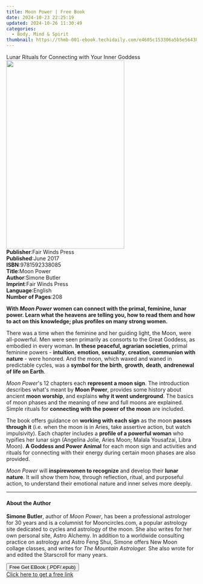 ```yaml
---
title: Moon Power | Free Book
date: 2024-10-23 22:25:19
updated: 2024-10-26 11:30:49
categories:
  - Body, Mind & Spirit
thumbnail: https://thmb-001-ebook.techidaily.com/e4605c153306a5b5e56438ff7bb7ba76fd9855ab2090ae180b5e5048b8cfb776.jpg
---
```

<main id="book-container">
  <div class="flex flex-col">
    <div class="book-brief flex-1 py-6 px-4 sm:p-6 md:py-10 md:px-8">
      <!-- brief-->
      <div class="book-brief-main">
        Lunar Rituals for Connecting with Your Inner Goddess
      </div>
    </div>
    <div
      class="book-meta-info flex-1 grid gap-4 col-start-1 col-end-3 row-start-1 sm:mb-6 sm:grid-cols-4 lg:gap-6 lg:col-start-2 lg:row-end-6 lg:row-span-6 lg:mb-0"
    >
      <div
        class="book-meta-info-left place-content-center mt-4 p-4 text-sm leading-6 col-start-2 col-span-2 dark:text-slate-400"
      >
        <img
          class="w-full h-500 object-cover rounded-lg sm:h-255 sm:col-span-2 lg:col-span-full"
          src="https://img-001-ebook.techidaily.com/080d8c97ef2935de107bfad4fb71c68db96bc65db4fbe6dddaaddf45d6d2423c.jpg"
          alt=""
          width="312"
          height="500"
        />
      </div>
      <div
        class="book-meta-info-right mt-2 col-start-1 row-start-2 col-span-3 self-center"
      >
        <!-- meta data  -->
        <div class="flex flex-col px-4 md:px-8">
          <div class="flex-1">
            <strong>Publisher</strong>:<span class="px-2"
              >Fair Winds Press</span
            >
          </div>
          <div class="flex-1">
            <strong>Published</strong>:<span class="px-2">June 2017</span>
          </div>
          <div class="flex-1">
            <strong>ISBN</strong>:<span class="px-2">9781592338085</span>
          </div>
          <div class="flex-1">
            <strong>Title</strong>:<span class="px-2">Moon Power</span>
          </div>
          <div class="flex-1">
            <strong>Author</strong>:<span class="px-2">Simone Butler</span>
          </div>
          <div class="flex-1">
            <strong>Imprint</strong>:<span class="px-2">Fair Winds Press</span>
          </div>
          <div class="flex-1">
            <strong>Language</strong>:<span class="px-2">English</span>
          </div>
          <div class="flex-1">
            <strong>Number of Pages</strong>:<span class="px-2">208</span>
          </div>
        </div>
      </div>
    </div>
    <div class="book-description flex-1 py-6 px-4 sm:p-6 md:py-10 md:px-8">
      <div class="book-description-main">
        <div accordion-content="" id="description">
          <p>
            <b
              >With <i>Moon Power</i>&nbsp;women can connect with the primal,
              feminine, lunar power. Learn what the heavens are telling you, how
              to read them&nbsp;and how to act on this knowledge; plus profiles
              on many strong&nbsp;women.</b
            >
          </p>
          <p>
            There was a time when the feminine and her guiding light, the Moon,
            were all-powerful. Men were seen primarily as consorts to the Great
            Goddess, as embodied in every woman.
            <b>In these peaceful, agrarian societies</b>, primal feminine powers
            - <b>intuition</b>, <b>emotion</b>, <b>sexuality</b>,
            <b>creation</b>, <b>communion with nature</b> - were honored. And
            the moon, which waxed and waned in predictable cycles, was a
            <b>symbol for the birth</b>, <b>growth</b>, <b>death</b>, <b>and</b
            ><b>renewal of life on Earth</b>.
          </p>
          <p>
            <i>Moon Power</i>'s 12 chapters each
            <b>represent&nbsp;a moon sign</b>. The introduction describes what's
            meant by <b>Moon Power</b>, provides some history about ancient
            <b>moon worship</b>, and explains <b>why it went underground</b>.
            The basics of moon phases and the meaning of new and full moons are
            explained. Simple rituals for
            <b>connecting with the power of the moon</b> are included.
          </p>
          <p>
            The book offers guidance on <b>working with each sign</b> as the
            moon <b>passes through it</b> (i.e. when the moon is in Aries, take
            assertive action, but watch impulsivity). Each chapter includes a
            <b>profile of a powerful woman</b> who typifies her lunar sign
            (Angelina Jolie, Aries Moon; Malala Yousafzai, Libra Moon).
            <b>A Goddess and Power Animal</b> for each moon sign and activities
            and rituals for connecting with their energy during certain moon
            phases are also provided.
          </p>
          <p>
            <i>Moon Power</i> will <b>inspire</b><b>women to recognize</b> and
            develop their <b>lunar nature</b>. It will show them how, through
            reflection, ritual, and purposeful action, to understand their
            emotional nature and inner selves more deeply.
          </p>
        </div>
        <div class="accordion-fader"></div>
      </div>
    </div>
    <div class="book-excerpts flex-1 py-6 px-4 sm:p-6 md:py-10 md:px-8">
      <!-- excerpts-->
      <div class="book-excerpts-main">
        <hr />
        <h4 class="placeholder placeholder-heading">
          <span>About the Author</span>
        </h4>
        <p></p>
        <p>
          <b>Simone Butler</b>, author of <i>Moon Power</i>, has been a
          professional astrologer for 30 years and is a columnist for
          Mooncircles.com, a popular astrology site dedicated to cycles and
          astrology of the moon. She also writes for her own personal site,
          Astro Alchemy. In addition to a worldwide consulting practice on
          astrology and Astro Feng Shui, Simone offers New Moon collage classes,
          and writes for <i>The Mountain Astrologer.</i> She also wrote for and
          edited the Starscroll for many years.
        </p>
        <p></p>
      </div>
    </div>
    <div
      class="book-about-author flex-1 py-6 px-4 sm:p-6 md:py-10 md:px-8"
    ></div>
    <div class="book-free-get flex-1 py-6 px-4 sm:p-6 md:py-10 md:px-8">
      <button
        id="btn-free-get"
        class="bg-blue-500 hover:bg-blue-700 text-white font-bold py-2 px-4 rounded"
      >
        Free Get EBook (.PDF/.epub)
      </button>
      <div id="countdown-display" class="px-2 text-lg mt-2"></div>
      <a
        id="free-link"
        class="hidden bg-blue-500 hover:bg-blue-700 text-white font-bold py-2 px-4 rounded"
        href="https://www.ebooks.com/en-us/book/210196827/moon-power/simone-butler/"
        target="_blank"
        >Click here to get a free link</a
      >
    </div>
    <script>
      let countdownTime = 0;
      let countdownInterval = null;
      document
        .getElementById('btn-free-get')
        .addEventListener('click', startCountdown);
      function startCountdown() {
        countdownTime = new Date().getTime() + 60000 * 3;
        countdownInterval = setInterval(updateCountdown, 1000);
        document.getElementById('btn-free-get').disabled = true;
        document
          .getElementById('btn-free-get')
          .classList.add('bg-gray-500', 'cursor-not-allowed');
      }
      function updateCountdown() {
        let currentTime = new Date().getTime();
        let timeLeft = countdownTime - currentTime;
        let secondsLeft = Math.floor(timeLeft / 1000);
        document.getElementById('countdown-display').innerHTML =
          `Remaining time: ${secondsLeft} seconds.`;
        if (secondsLeft <= 0) {
          clearInterval(countdownInterval);
          document.getElementById('btn-free-get').classList.add('hidden');
          document.getElementById('free-link').classList.remove('hidden');
          document.getElementById('countdown-display').innerHTML = '';
        }
      }
    </script>
  </div>
</main>
